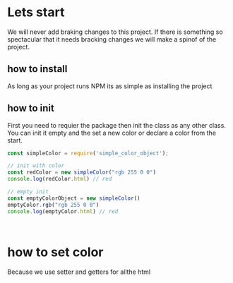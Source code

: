 # Lets start
We will never add braking changes to this project. If there is something so spectacular that it needs bracking changes we will make a spinof of the project.


## how to install
As long as your project runs NPM its as simple as installing the project

## how to init
First you need to requier the package then init the class as any other class.
You can init it empty and the set a new color or declare a color from the start.

```javascript
const simpleColor = require('simple_color_object');

// init with color
const redColor = new simpleColor("rgb 255 0 0")
console.log(redColor.html) // red

// empty init
const emptyColorObject = new simpleColor()
emptyColor.rgb("rgb 255 0 0")
console.log(emptyColor.html) // red




```

# how to set color
Because we use setter and getters for allthe html 